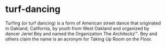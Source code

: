 # turf-dancing
Turfing (or turf dancing) is a form of American street dance that originated in Oakland, California, by youth from West Oakland and organized by dancer Jeriel Bey and named the Organization The Architeckz™. Bey and others claim the name is an acronym for Taking Up Room on the Floor.
